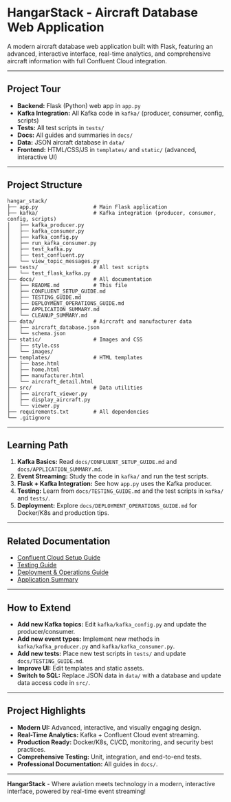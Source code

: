 # HangarStack - Aircraft Database Web Application

A modern aircraft database web application built with Flask, featuring an advanced, interactive interface, real-time analytics, and comprehensive aircraft information with full Confluent Cloud integration.

---

## Project Tour

- **Backend:** Flask (Python) web app in `app.py`
- **Kafka Integration:** All Kafka code in `kafka/` (producer, consumer, config, scripts)
- **Tests:** All test scripts in `tests/`
- **Docs:** All guides and summaries in `docs/`
- **Data:** JSON aircraft database in `data/`
- **Frontend:** HTML/CSS/JS in `templates/` and `static/` (advanced, interactive UI)

---

## Project Structure

```
hangar_stack/
├── app.py                  # Main Flask application
├── kafka/                  # Kafka integration (producer, consumer, config, scripts)
│   ├── kafka_producer.py
│   ├── kafka_consumer.py
│   ├── kafka_config.py
│   ├── run_kafka_consumer.py
│   ├── test_kafka.py
│   ├── test_confluent.py
│   └── view_topic_messages.py
├── tests/                  # All test scripts
│   └── test_flask_kafka.py
├── docs/                   # All documentation
│   ├── README.md           # This file
│   ├── CONFLUENT_SETUP_GUIDE.md
│   ├── TESTING_GUIDE.md
│   ├── DEPLOYMENT_OPERATIONS_GUIDE.md
│   ├── APPLICATION_SUMMARY.md
│   └── CLEANUP_SUMMARY.md
├── data/                   # Aircraft and manufacturer data
│   ├── aircraft_database.json
│   └── schema.json
├── static/                 # Images and CSS
│   ├── style.css
│   └── images/
├── templates/              # HTML templates
│   ├── base.html
│   ├── home.html
│   ├── manufacturer.html
│   └── aircraft_detail.html
├── src/                    # Data utilities
│   ├── aircraft_viewer.py
│   ├── display_aircraft.py
│   └── viewer.py
├── requirements.txt        # All dependencies
└── .gitignore
```

---

## Learning Path

1. **Kafka Basics:** Read `docs/CONFLUENT_SETUP_GUIDE.md` and `docs/APPLICATION_SUMMARY.md`.
2. **Event Streaming:** Study the code in `kafka/` and run the test scripts.
3. **Flask + Kafka Integration:** See how `app.py` uses the Kafka producer.
4. **Testing:** Learn from `docs/TESTING_GUIDE.md` and the test scripts in `kafka/` and `tests/`.
5. **Deployment:** Explore `docs/DEPLOYMENT_OPERATIONS_GUIDE.md` for Docker/K8s and production tips.

---

## Related Documentation

- [Confluent Cloud Setup Guide](CONFLUENT_SETUP_GUIDE.md)
- [Testing Guide](TESTING_GUIDE.md)
- [Deployment & Operations Guide](DEPLOYMENT_OPERATIONS_GUIDE.md)
- [Application Summary](APPLICATION_SUMMARY.md)

---

## How to Extend

- **Add new Kafka topics:** Edit `kafka/kafka_config.py` and update the producer/consumer.
- **Add new event types:** Implement new methods in `kafka/kafka_producer.py` and `kafka/kafka_consumer.py`.
- **Add new tests:** Place new test scripts in `tests/` and update `docs/TESTING_GUIDE.md`.
- **Improve UI:** Edit templates and static assets.
- **Switch to SQL:** Replace JSON data in `data/` with a database and update data access code in `src/`.

---

## Project Highlights

- **Modern UI:** Advanced, interactive, and visually engaging design.
- **Real-Time Analytics:** Kafka + Confluent Cloud event streaming.
- **Production Ready:** Docker/K8s, CI/CD, monitoring, and security best practices.
- **Comprehensive Testing:** Unit, integration, and end-to-end tests.
- **Professional Documentation:** All guides in `docs/`.

---

**HangarStack** - Where aviation meets technology in a modern, interactive interface, powered by real-time event streaming! 